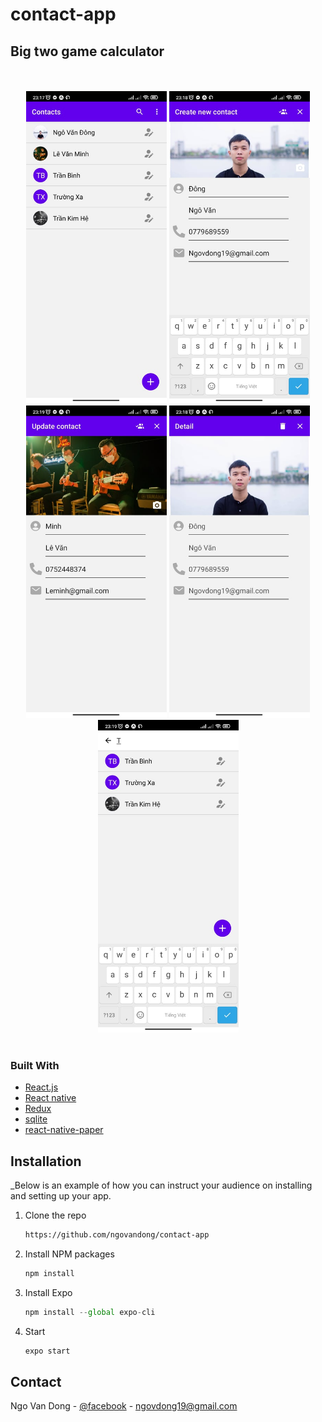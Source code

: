 # contact-app



## Big two game calculator

<div align="center" >
  <br/>
  <br/>
  <img src="https://github.com/ngovandong/contact-app/blob/main/img/home.jpg?raw=true" height="500" width="auto" />
  <img src="https://github.com/ngovandong/contact-app/blob/main/img/add.jpg?raw=true" height="500" width="auto" />
  <img src="https://github.com/ngovandong/contact-app/blob/main/img/update.jpg?raw=true" height="500" width="auto" />
  <img src="https://github.com/ngovandong/contact-app/blob/main/img/view.jpg?raw=true" height="500" width="auto" />
  <img src="https://github.com/ngovandong/contact-app/blob/main/img/search.jpg?raw=true" height="500" width="auto" />
  <br/>
  <br/>
</div>

### Built With

* [React.js](https://reactjs.org/)
* [React native](https://nextjs.org/)
* [Redux](https://redux-toolkit.js.org/)
* [sqlite](https://www.sqlite.org/)
* [react-native-paper](https://callstack.github.io/react-native-paper/index.html)


## Installation

_Below is an example of how you can instruct your audience on installing and setting up your app.

1. Clone the repo
   ```sh
   https://github.com/ngovandong/contact-app
   ```
2. Install NPM packages
   ```sh
   npm install
   ```
3. Install Expo 
   ```js
   npm install --global expo-cli
   ```
4. Start
   ```js
   expo start
   ```



<!-- CONTACT -->
## Contact

Ngo Van Dong - [@facebook](https://www.facebook.com/dongngo19) - ngovdong19@gmail.com
